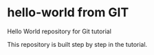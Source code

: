 # hello-world from GIT
Hello World repository for Git tutorial

This repository is built step by step in the tutorial.
